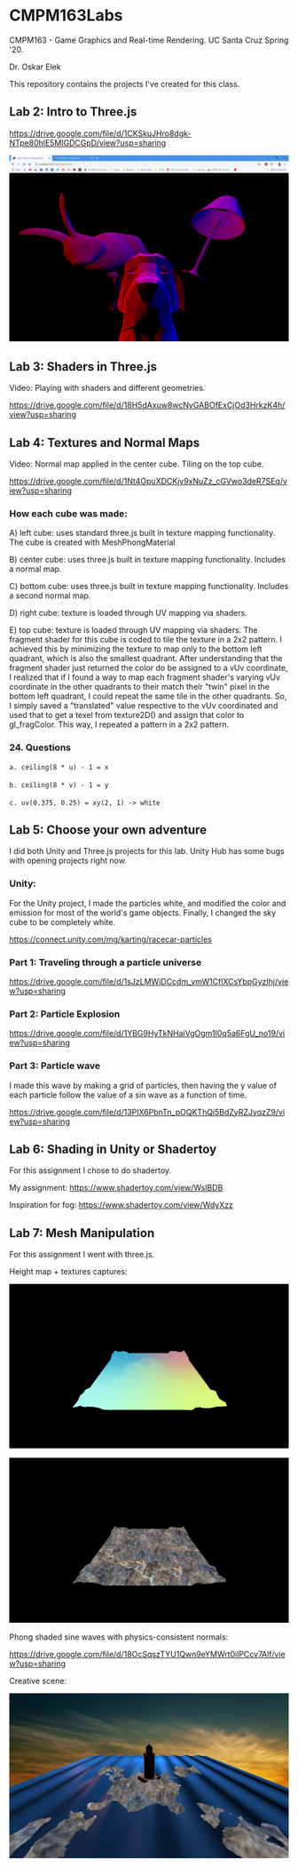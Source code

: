 # CMPM163Labs
CMPM163 - Game Graphics and Real-time Rendering. UC Santa Cruz Spring '20.

Dr. Oskar Elek

This repository contains the projects I've created for this class.

## Lab 2: Intro to Three.js
https://drive.google.com/file/d/1CKSkuJHro8dgk-NTpe80hlE5MIGDCGpD/view?usp=sharing

![alt text](https://github.com/LawTam/CMPM163Labs/blob/master/Lab2/lab2_screenshot.png)


## Lab 3: Shaders in Three.js
Video: Playing with shaders and different geometries.

https://drive.google.com/file/d/18H5dAxuw8wcNyGABOfExCjOd3HrkzK4h/view?usp=sharing


## Lab 4: Textures and Normal Maps
Video: Normal map applied in the center cube. Tiling on the top cube.

https://drive.google.com/file/d/1Nt4OpuXDCKjy9xNuZz_cGVwo3deR7SEq/view?usp=sharing
    
    
### How each cube was made:

A) left cube: uses standard three.js built in texture mapping functionality. The cube is created with MeshPhongMaterial

B) center cube: uses three.js built in texture mapping functionality. Includes a normal map.

C) bottom cube: uses three.js built in texture mapping functionality. Includes a second normal map.

D) right cube: texture is loaded through UV mapping via shaders. 

E) top cube: texture is loaded through UV mapping via shaders. The fragment shader for this cube is coded to tile the texture in a 2x2 pattern. I achieved this by minimizing the texture to map only to the bottom left quadrant, which is also the smallest quadrant. After understanding that the fragment shader just returned the color do be assigned to a vUv coordinate, I realized that if I found a way to map each fragment shader's varying vUv coordinate in the other quadrants to their match their "twin" pixel in the bottom left quadrant, I could repeat the same tile in the other quadrants. So, I simply saved a "translated" value respective to the vUv coordinated and used that to get a texel from texture2D() and assign that color to gl_fragColor. This way, I repeated a pattern in a 2x2 pattern.

### 24. Questions

    a. ceiling(8 * u) - 1 = x
    
    b. ceiling(8 * v) - 1 = y
    
    c. uv(0.375, 0.25) = xy(2, 1) -> white
    
## Lab 5: Choose your own adventure
I did both Unity and Three.js projects for this lab. Unity Hub has some bugs with opening projects right now. 

### Unity: 
For the Unity project, I made the particles white, and modified the color and emission for most of the world's game objects. Finally, I changed the sky cube to be completely white.

https://connect.unity.com/mg/karting/racecar-particles

### Part 1: Traveling through a particle universe
https://drive.google.com/file/d/1sJzLMWiDCcdm_ymW1CflXCsYbpGyzIhj/view?usp=sharing

### Part 2: Particle Explosion
https://drive.google.com/file/d/1YBG9HyTkNHaiVgOgm1I0q5a6FgU_no19/view?usp=sharing

### Part 3: Particle wave
I made this wave by making a grid of particles, then having the y value of each particle follow the value of a sin wave as a function of time.

https://drive.google.com/file/d/13PIX6PbnTn_pOQKThQi5BdZyRZJvqzZ9/view?usp=sharing

## Lab 6: Shading in Unity or Shadertoy
For this assignment I chose to do shadertoy.

My assignment: https://www.shadertoy.com/view/WslBDB

Inspiration for fog: https://www.shadertoy.com/view/WdyXzz

## Lab 7: Mesh Manipulation
For this assignment I went with three.js.

Height map + textures captures:

![alt text](https://github.com/LawTam/CMPM163Labs/blob/master/Lab7/grad_volcano.png)

![alt text](https://github.com/LawTam/CMPM163Labs/blob/master/Lab7/rock_volcano.png)

Phong shaded sine waves with physics-consistent normals:

https://drive.google.com/file/d/18OcSqszTYU1Qwn9eYMWrt0ilPCcv7Alf/view?usp=sharing

Creative scene:

![alt text](https://github.com/LawTam/CMPM163Labs/blob/master/Lab7/creative.png)
